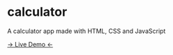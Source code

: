 # calculator
A calculator app made with HTML, CSS and JavaScript

<a href="https://kipraschi.github.io/calculator/"> -> Live Demo <- </a>